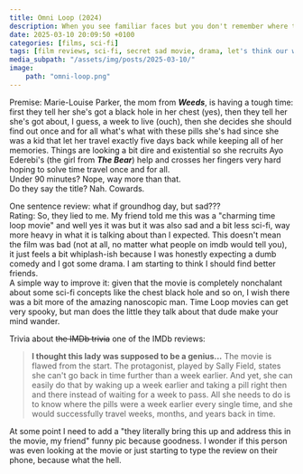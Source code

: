 ```yaml
---
title: Omni Loop (2024)
description: When you see familiar faces but you don't remember where they're from - could you be wrong?
date: 2025-03-10 20:09:50 +0100
categories: [films, sci-fi]
tags: [film reviews, sci-fi, secret sad movie, drama, let's think our way out, secret horror movie, time shenanigans, wrong place wrong face, they don't say the title]
media_subpath: "/assets/img/posts/2025-03-10/"
image:
    path: "omni-loop.png"
---
```

<span class="reviewsection">Premise:</span> Marie-Louise Parker, the mom from ***Weeds***, is having a tough time: first they tell her she's got a black hole in her chest (yes), then they tell her she's got about, I guess, a week to live (ouch), then she decides she should find out once and for all what's what with these pills she's had since she was a kid that let her travel exactly five days back while keeping all of her memories. Things are looking a bit dire and existential so she recruits Ayo Ederebi's (the girl from ***The Bear***) help and crosses her fingers very hard hoping to solve time travel once and for all.<br/>
<span class="reviewsection">Under 90 minutes?</span> Nope, way more than that.<br/>
<span class="reviewsection">Do they say the title?</span> Nah. Cowards.

<span class="reviewsection">One sentence review:</span> what if groundhog day, but sad??? <br/>
<span class="reviewsection">Rating:</span> So, they lied to me. My friend told me this was a "charming time loop movie" and well yes it was but it was also sad and a bit less sci-fi, way more heavy in what it is talking about than I expected. This doesn't mean the film was bad (not at all, no matter what people on imdb would tell you), it just feels a bit whiplash-ish because I was honestly expecting a dumb comedy and I got some drama. I am starting to think I should find better friends.<br/>
<span class="reviewsection">A simple way to improve it:</span> given that the movie is completely nonchalant about some sci-fi concepts like the chest black hole and so on, I wish there was a bit more of the amazing nanoscopic man. Time Loop movies can get very spooky, but man does the little they talk about that dude make your mind wander.

<span class="reviewsection">Trivia about ~~the IMDb trivia~~ one of the IMDb reviews:</span>
> **I thought this lady was supposed to be a genius...**
> The movie is flawed from the start. The protagonist, played by Sally Field, states she can't go back in time further than a week earlier. And yet, she can easily do that by waking up a week earlier and taking a pill right then and there instead of waiting for a week to pass. All she needs to do is to know where the pills were a week earlier every single time, and she would successfully travel weeks, months, and years back in time.

At some point I need to add a "they literally bring this up and address this in the movie, my friend" funny pic because goodness. I wonder if this person was even looking at the movie or just starting to type the review on their phone, because what the hell.